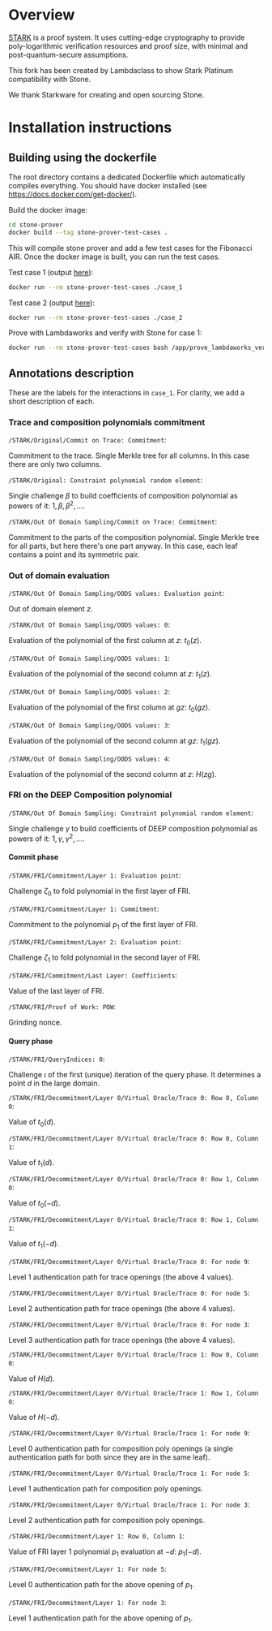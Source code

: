 # Overview

[STARK](https://starkware.co/stark/) is a proof system. It uses cutting-edge cryptography to
provide poly-logarithmic verification resources and proof size, with minimal and
post-quantum-secure assumptions.

This fork has been created by Lambdaclass to show Stark Platinum compatibility with Stone.

We thank Starkware for creating and open sourcing Stone.

# Installation instructions

## Building using the dockerfile

The root directory contains a dedicated Dockerfile which automatically compiles everything.
You should have docker installed (see https://docs.docker.com/get-docker/).

Build the docker image:

```bash
cd stone-prover
docker build --tag stone-prover-test-cases .
```

This will compile stone prover and add a few test cases for the Fibonacci AIR.
Once the docker image is built, you can run the test cases.

Test case 1 (output [here](fibonacci_air_test_cases/case_1_output.txt)):

```bash
docker run --rm stone-prover-test-cases ./case_1
```

Test case 2 (output [here](fibonacci_air_test_cases/case_2_output.txt)):

```bash
docker run --rm stone-prover-test-cases ./case_2
```

Prove with Lambdaworks and verify with Stone for case 1:
```bash
docker run --rm stone-prover-test-cases bash /app/prove_lambdaworks_verify_stone.sh
```

## Annotations description
These are the labels for the interactions in `case_1`. For clarity, we add a short description of each.

### Trace and composition polynomials commitment
`/STARK/Original/Commit on Trace: Commitment`:

Commitment to the trace. Single Merkle tree for all columns. In this case there are only two columns.

`/STARK/Original: Constraint polynomial random element`:

Single challenge $\beta$ to build coefficients of composition polynomial as powers of it: $1, \beta, \beta^2, \dots$.

`/STARK/Out Of Domain Sampling/Commit on Trace: Commitment`:

Commitment to the parts of the composition polynomial. Single Merkle tree for all parts, but here there's one part anyway. In this case, each leaf contains a point and its symmetric pair.

### Out of domain evaluation
`/STARK/Out Of Domain Sampling/OODS values: Evaluation point`:

Out of domain element $z$.

`/STARK/Out Of Domain Sampling/OODS values: 0`:

Evaluation of the polynomial of the first column at $z$: $t_0(z)$.

`/STARK/Out Of Domain Sampling/OODS values: 1`:

Evaluation of the polynomial of the second column at $z$: $t_1(z)$.

`/STARK/Out Of Domain Sampling/OODS values: 2`:

Evaluation of the polynomial of the first column at $gz$: $t_0(gz)$.

`/STARK/Out Of Domain Sampling/OODS values: 3`:

Evaluation of the polynomial of the second column at $gz$: $t_1(gz)$.

`/STARK/Out Of Domain Sampling/OODS values: 4`:

Evaluation of the polynomial of the second column at $z$: $H(zg)$.


### FRI on the DEEP Composition polynomial
`/STARK/Out Of Domain Sampling: Constraint polynomial random element`:

Single challenge $\gamma$ to build coefficients of DEEP composition polynomial as powers of it: $1, \gamma, \gamma^2, \dots$.

#### Commit phase
`/STARK/FRI/Commitment/Layer 1: Evaluation point`:

Challenge $\zeta_0$ to fold polynomial in the first layer of FRI.

`/STARK/FRI/Commitment/Layer 1: Commitment`:

Commitment to the polynomial $p_1$ of the first layer of FRI.

`/STARK/FRI/Commitment/Layer 2: Evaluation point`:

Challenge $\zeta_1$ to fold polynomial in the second layer of FRI.

`/STARK/FRI/Commitment/Last Layer: Coefficients`:

Value of the last layer of FRI.

`/STARK/FRI/Proof of Work: POW`:

Grinding nonce.


#### Query phase
`/STARK/FRI/QueryIndices: 0`:

Challenge $\iota$ of the first (unique) iteration of the query phase. It determines a point $d$ in the large domain.

`/STARK/FRI/Decommitment/Layer 0/Virtual Oracle/Trace 0: Row 0, Column 0`:

Value of $t_0(d)$.

`/STARK/FRI/Decommitment/Layer 0/Virtual Oracle/Trace 0: Row 0, Column 1`:

Value of $t_1(d)$.

`/STARK/FRI/Decommitment/Layer 0/Virtual Oracle/Trace 0: Row 1, Column 0`:

Value of $t_0(-d)$.

`/STARK/FRI/Decommitment/Layer 0/Virtual Oracle/Trace 0: Row 1, Column 1`:

Value of $t_1(-d)$.

`/STARK/FRI/Decommitment/Layer 0/Virtual Oracle/Trace 0: For node 9`:

Level 1 authentication path for trace openings (the above 4 values).

`/STARK/FRI/Decommitment/Layer 0/Virtual Oracle/Trace 0: For node 5`:

Level 2 authentication path for trace openings (the above 4 values).

`/STARK/FRI/Decommitment/Layer 0/Virtual Oracle/Trace 0: For node 3`:

Level 3 authentication path for trace openings (the above 4 values).

`/STARK/FRI/Decommitment/Layer 0/Virtual Oracle/Trace 1: Row 0, Column 0`:

Value of $H(d)$.

`/STARK/FRI/Decommitment/Layer 0/Virtual Oracle/Trace 1: Row 1, Column 0`:

Value of $H(-d)$.

`/STARK/FRI/Decommitment/Layer 0/Virtual Oracle/Trace 1: For node 9`:

Level 0 authentication path for composition poly openings (a single authentication path for both since they are in the same leaf).

`/STARK/FRI/Decommitment/Layer 0/Virtual Oracle/Trace 1: For node 5`:

Level 1 authentication path for composition poly openings.

`/STARK/FRI/Decommitment/Layer 0/Virtual Oracle/Trace 1: For node 3`:

Level 2 authentication path for composition poly openings.

`/STARK/FRI/Decommitment/Layer 1: Row 0, Column 1`:

Value of FRI layer 1 polynomial $p_1$ evaluation at $-d$: $p_1(-d)$.

`/STARK/FRI/Decommitment/Layer 1: For node 5`:

Level 0 authentication path for the above opening of $p_1$.

`/STARK/FRI/Decommitment/Layer 1: For node 3`:

Level 1 authentication path for the above opening of $p_1$.

